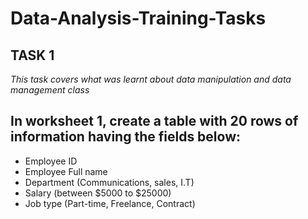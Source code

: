 # Data-Analysis-Training-Tasks

## TASK 1

*This task covers what was learnt about data manipulation and data management class*

 
## In worksheet 1, create a table with 20 rows of information having the fields below:
- Employee ID
- Employee Full name
- Department (Communications, sales, I.T)
- Salary (between $5000 to $25000)
- Job type (Part-time, Freelance, Contract)
